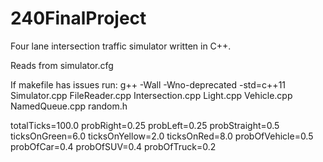 # 240FinalProject
Four lane intersection traffic simulator written in C++.

Reads from simulator.cfg

If makefile has issues run:
g++ -Wall -Wno-deprecated -std=c++11 Simulator.cpp FileReader.cpp Intersection.cpp Light.cpp Vehicle.cpp NamedQueue.cpp random.h 


totalTicks=100.0
probRight=0.25
probLeft=0.25
probStraight=0.5
ticksOnGreen=6.0
ticksOnYellow=2.0
ticksOnRed=8.0
probOfVehicle=0.5
probOfCar=0.4
probOfSUV=0.4
probOfTruck=0.2

